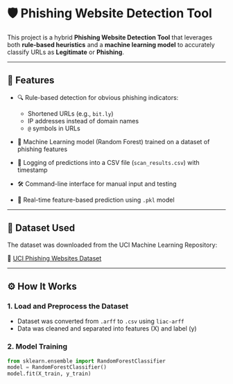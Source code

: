 # 🛡️ Phishing Website Detection Tool

This project is a hybrid **Phishing Website Detection Tool** that leverages both **rule-based heuristics** and a **machine learning model** to accurately classify URLs as **Legitimate** or **Phishing**.

---

## 📌 Features

- 🔍 Rule-based detection for obvious phishing indicators:
  - Shortened URLs (e.g., `bit.ly`)
  - IP addresses instead of domain names
  - `@` symbols in URLs

- 🤖 Machine Learning model (Random Forest) trained on a dataset of phishing features
- 📂 Logging of predictions into a CSV file (`scan_results.csv`) with timestamp
- 🛠️ Command-line interface for manual input and testing
- 🧠 Real-time feature-based prediction using `.pkl` model

---

## 🧾 Dataset Used

The dataset was downloaded from the UCI Machine Learning Repository:

🔗 [UCI Phishing Websites Dataset](https://archive.ics.uci.edu/dataset/327/phishing+websites)

---

## ⚙️ How It Works

### 1. **Load and Preprocess the Dataset**
- Dataset was converted from `.arff` to `.csv` using `liac-arff`
- Data was cleaned and separated into features (X) and label (y)

### 2. **Model Training**
```python
from sklearn.ensemble import RandomForestClassifier
model = RandomForestClassifier()
model.fit(X_train, y_train)
